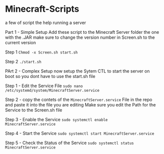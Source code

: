 # Minecraft-Scripts
a few of script the help running a server 

Part 1 - Simple Setup
Add these script to the Minecraft Server folder the one with the .JAR make sure to change the version number in Screen.sh to the current version

Step 1
`Chmod -x Screen.sh start.sh`

Step 2
`./start.sh`


PArt 2 - Complex Setup
now setup the Sytem CTL to start the server on boot so you dont have to use the start.sh file

Step 1 - Edit the Service File
`sudo nano /etc/systemd/system/MinecraftServer.service`

Step 2 - copy the contets of the `MinecraftServer.service` File in the repo and paste it into the file you are editing Make sure you edit the Path for the Service to the Screen.sh file

Step 3 - Enable the Service
`sudo systemctl enable MinecraftServer.service`

Step 4 - Start the Service 
`sudo systemctl start MinecraftServer.service`

Step 5 - Check the Status of the Service 
`sudo systemctl status MinecraftServer.service`
